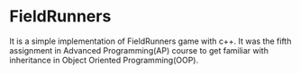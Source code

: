 # FieldRunners
It is a simple implementation of FieldRunners game with c++. It was the fifth assignment in Advanced Programming(AP) course to get familiar with inheritance in Object Oriented Programming(OOP).
